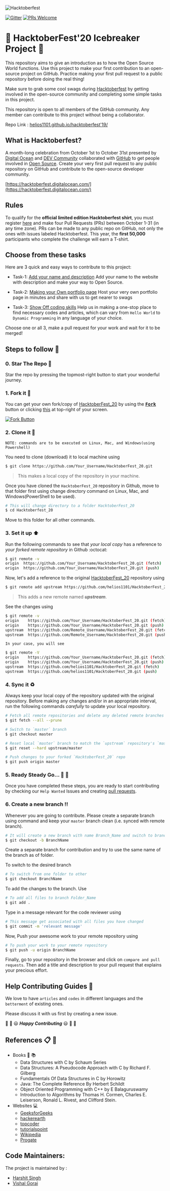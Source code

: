 ![Hacktoberfest](https://github.com/helios1101/HacktoberFest_20/blob/master/Task1/img/hacktoberfest-logo.png "Hacktoberfest")

[![Gitter](https://badges.gitter.im/OpenSourceTalks/community.svg)](https://gitter.im/OpenSourceTalks/community?utm_source=badge&utm_medium=badge&utm_campaign=pr-badge) [![PRs Welcome](https://img.shields.io/badge/PRs-welcome-brightgreen.svg?style=flat-square)](http://makeapullrequest.com)

# 🎃 HacktoberFest'20 Icebreaker Project 🎃

This repository aims to give an introduction as to how the Open Source World functions.
Use this project to make your first contribution to an open-source project on GitHub. Practice making your first pull request to a public repository before doing the real thing!

Make sure to grab some cool swags during [Hacktoberfest](https://hacktoberfest.digitalocean.com/) by getting involved in the open-source community and completing some simple tasks in this project.

This repository is open to all  members of the GitHub community. Any member can contribute to this project without being a collaborator.

Repo Link : [helios1101.github.io/hacktoberfest'19/](https://helios1101.github.io/hacktoberfest_20/)

## What is Hacktoberfest?
A month-long celebration from October 1st to October 31st presented by [Digital Ocean](https://hacktoberfest.digitalocean.com/) and [DEV Community](https://dev.to/) collaborated with [GitHub](https://github.com/blog/2433-celebrate-open-source-this-october-with-hacktoberfest) to get people involved in [Open Source](https://github.com/open-source). Create your very first pull request to any public repository on GitHub and contribute to the open-source developer community.

[https://hacktoberfest.digitalocean.com/](https://hacktoberfest.digitalocean.com/)


## Rules
To qualify for the __official limited edition Hacktoberfest shirt__, you must register [here](https://hacktoberfest.digitalocean.com/) and make four Pull Requests (PRs) between October 1-31 (in any time zone). PRs can be made to any public repo on GitHub, not only the ones with issues labeled Hacktoberfest. This year, the __first 50,000__ participants who complete the challenge will earn a T-shirt.



## Choose from these tasks 

Here are 3 quick and easy ways to contribute to this project:

* Task-1: [Add your name and description](https://github.com/helios1101/HacktoberFest_20/tree/master/Task1)
Add your name to the website with description and make your way to Open Source.

* Task-2: [Making your Own portfolio page](https://github.com/helios1101/HacktoberFest_20/tree/master/Task2) 
Host your very own portfolio page in minutes and share with us to get nearer to swags

* Task-3: [Show Off coding skills](https://github.com/helios1101/HacktoberFest_19/tree/master/Task3)
Help us in making a one-stop place to find necessary codes and articles, which can vary from `Hello World` to `Dynamic Programming` in any language of your choice.  

Choose one or all 3, make a pull request for your work and wait for it to be merged!


## Steps to follow :scroll:

### 0. Star The Repo :star2:

Star the repo by pressing the topmost-right button to start your wonderful journey.


### 1. Fork it :fork_and_knife:

You can get your own fork/copy of [HacktoberFest_20](https://github.com/helios1101/HacktoberFest_20) by using the <a href="https://github.com/helios1101/HacktoberFest_20/new/master?readme=1#fork-destination-box"><kbd><b>Fork</b></kbd></a> button or clicking [this](https://github.com/helios1101/HacktoberFest_19/new/master?readme=1#fork-destination-box) at top-right of your screen.

 [![Fork Button](https://help.github.com/assets/images/help/repository/fork_button.jpg)](https://github.com/helios1101/HacktoberFest_20/)


### 2. Clone it :busts_in_silhouette:

`NOTE: commands are to be executed on Linux, Mac, and Windows(using Powershell)`

You need to clone (download) it to local machine using

```sh
$ git clone https://github.com/Your_Username/HacktoberFest_20.git
```

> This makes a local copy of the repository in your machine.

Once you have cloned the `HacktoberFest_20` repository in Github, move to that folder first using change directory command on Linux, Mac, and Windows(PowerShell to be used).

```sh
# This will change directory to a folder HacktoberFest_20
$ cd Hacktoberfest_20
```

Move to this folder for all other commands.

### 3. Set it up :arrow_up:

Run the following commands to see that *your local copy* has a reference to *your forked remote repository* in Github :octocat:

```sh
$ git remote -v
origin  https://github.com/Your_Username/HacktoberFest_20.git (fetch)
origin  https://github.com/Your_Username/HacktoberFest_20.git (push)
```

Now, let's add a reference to the original [HacktoberFest_20](https://github.com/helios1101/HacktoberFest_20/) repository using

```sh
$ git remote add upstream https://github.com/helios1101/HacktoberFest_20.git
```

> This adds a new remote named ***upstream***.

See the changes using

```sh
$ git remote -v
origin    https://github.com/Your_Username/HacktoberFest_20.git (fetch)
origin    https://github.com/Your_Username/HacktoberFest_20.git (push)
upstream  https://github.com/Remote_Username/HacktoberFest_20.git (fetch)
upstream  https://github.com/Remote_Username/HacktoberFest_20.git (push)
```
`In your case, you will see`
```sh
$ git remote -V
origin    https://github.com/Your_Username/HacktoberFest_20.git (fetch)
origin    https://github.com/Your_Username/HacktoberFest_20.git (push)
upstream  https://github.com/helios1101/HacktoberFest_20.git (fetch)
upstream  https://github.com/helios1101/HacktoberFest_20.git (push)
```

### 4. Sync it :recycle:

Always keep your local copy of the repository updated with the original repository.
Before making any changes and/or in an appropriate interval, run the following commands *carefully* to update your local repository.

```sh
# Fetch all remote repositories and delete any deleted remote branches
$ git fetch --all --prune

# Switch to `master` branch
$ git checkout master

# Reset local `master` branch to match the `upstream` repository's `master` branch
$ git reset --hard upstream/master

# Push changes to your forked `HacktoberFest_20` repo
$ git push origin master
```

### 5. Ready Steady Go... :turtle: :rabbit2:

Once you have completed these steps, you are ready to start contributing by checking our `Help Wanted` Issues and creating [pull requests](https://github.com/helios1101/HacktoberFest_20/pulls).

### 6. Create a new branch :bangbang:

Whenever you are going to contribute. Please create a separate branch using command and keep your `master` branch clean (i.e. synced with remote branch).

```sh
# It will create a new branch with name Branch_Name and switch to branch Folder_Name
$ git checkout -b BranchName
```

Create a separate branch for contribution and try to use the same name of the branch as of folder.

To switch to the desired branch

```sh
# To switch from one folder to other
$ git checkout BranchName
```

To add the changes to the branch. Use

```sh
# To add all files to branch Folder_Name
$ git add .
```

Type in a message relevant for the code reviewer using

```sh
# This message get associated with all files you have changed
$ git commit -m 'relevant message'
```

Now, Push your awesome work to your remote repository using

```sh
# To push your work to your remote repository
$ git push -u origin BranchName
```

Finally, go to your repository in the browser and click on `compare and pull requests`.
Then add a title and description to your pull request that explains your precious effort.


## Help Contributing Guides :crown:

We love to have `articles` and `codes` in different languages and the `betterment` of existing ones.

Please discuss it with us first by creating a new issue.

:tada: :confetti_ball: :smiley: _**Happy Contributing**_ :smiley: :confetti_ball: :tada:

## References :clipboard: :scroll:

- Books :book: :books:
    - Data Structures with C by Schaum Series
    - Data Structures: A Pseudocode Approach with C by Richard F. Gilberg
    - Fundamentals Of Data Structures in C by Horowitz
    - Java: The Complete Reference By Herbert Schildt
    - Object Oriented Programming with C++ by E Balaguruswamy
    - Introduction to Algorithms by Thomas H. Cormen, Charles E. Leiserson, Ronald L. Rivest, and Clifford Stein.
- Websites :computer:
    - [GeeksforGeeks](http://www.geeksforgeeks.org)
    - [hackerearth](https://www.hackerearth.com/notes)
    - [topcoder](https://www.topcoder.com/community/data-science/data-science-tutorials)
    - [tutorialspoint](http://www.tutorialspoint.com)
    - [Wikipedia](https://en.wikipedia.org)
    - [Progate](https://progate.com)

## Code Maintainers:
The project is maintained by :
 - [Harshit Singh](https://github.com/helios1101)
 - [Vishal Gorai](https://github.com/greyhatlinux)


